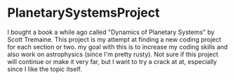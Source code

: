 # PlanetarySystemsProject
I bought a book a while ago called "Dynamics of Planetary Systems" by Scott Tremaine. This project is my attempt at finding a new coding project for each section or two. my goal with this is to increase my coding skills and also work on astrophysics (since I'm pretty rusty).
Not sure if this project will continue or make it very far, but I want to try a crack at at, especially since I like the topic itself.
